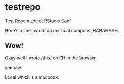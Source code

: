 # testrepo
Test Repo made at RStudio Conf

Here's a line I wrote on  my local computer, HAHAHAAH.

## Wow!

Okay well I wrote /this/ on GH in  the browser.

yeehaw

Local which is a macbook.
